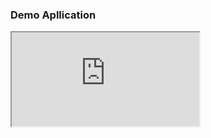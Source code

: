### Demo Apllication

<iframe src="https://noodles.lol/gitbook/WCW%20WebGL%202021.x/" title="WCW WebGl Demo"></iframe>
